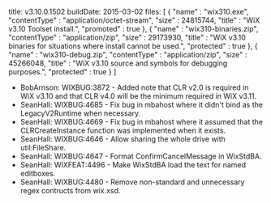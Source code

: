 title: v3.10.0.1502
buildDate: 2015-03-02
files: [
  { "name" : "wix310.exe", "contentType" : "application/octet-stream", "size" : 24815744, "title" : "WiX v3.10 Toolset install.", "promoted" : true },
  { "name" : "wix310-binaries.zip", "contentType" : "application/zip", "size" : 29173930, "title" : "WiX v3.10 binaries for situations where install cannot be used.", "protected" : true },
  { "name" : "wix310-debug.zip", "contentType" : "application/zip", "size" : 45266048, "title" : "WiX v3.10 source and symbols for debugging purposes.", "protected" : true }
]

* BobArnson: WIXBUG:3872 - Added note that CLR v2.0 is required in WiX v3.10 and that CLR v4.0 will be the minimum required in WiX v3.11.
* SeanHall: WIXBUG:4685 - Fix bug in mbahost where it didn't bind as the LegacyV2Runtime when necessary.
* SeanHall: WIXBUG:4669 - Fix bug in mbahost where it assumed that the CLRCreateInstance function was implemented when it exists.
* SeanHall: WIXBUG:4646 - Allow sharing the whole drive with util:FileShare.
* SeanHall: WIXBUG:4647 - Format ConfirmCancelMessage in WixStdBA.
* SeanHall: WIXFEAT:4496 - Make WixStdBA load the text for named editboxes.
* SeanHall: WIXBUG:4480 - Remove non-standard and unnecessary regex contructs from wix.xsd.